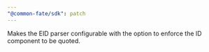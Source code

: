 ```yaml
---
"@common-fate/sdk": patch
---
```


Makes the EID parser configurable with the option to enforce the ID component to be quoted.

